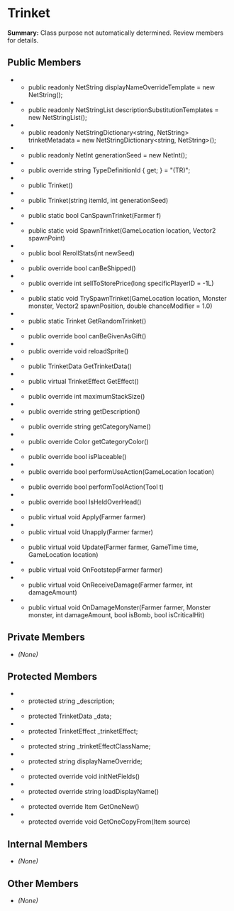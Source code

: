 # Trinket

**Summary:** Class purpose not automatically determined. Review members for details.

## Public Members
- - public readonly NetString displayNameOverrideTemplate = new NetString();
- - public readonly NetStringList descriptionSubstitutionTemplates = new NetStringList();
- - public readonly NetStringDictionary<string, NetString> trinketMetadata = new NetStringDictionary<string, NetString>();
- - public readonly NetInt generationSeed = new NetInt();
- - public override string TypeDefinitionId { get; } = "(TR)";
- - public Trinket()
- - public Trinket(string itemId, int generationSeed)
- - public static bool CanSpawnTrinket(Farmer f)
- - public static void SpawnTrinket(GameLocation location, Vector2 spawnPoint)
- - public bool RerollStats(int newSeed)
- - public override bool canBeShipped()
- - public override int sellToStorePrice(long specificPlayerID = -1L)
- - public static void TrySpawnTrinket(GameLocation location, Monster monster, Vector2 spawnPosition, double chanceModifier = 1.0)
- - public static Trinket GetRandomTrinket()
- - public override bool canBeGivenAsGift()
- - public override void reloadSprite()
- - public TrinketData GetTrinketData()
- - public virtual TrinketEffect GetEffect()
- - public override int maximumStackSize()
- - public override string getDescription()
- - public override string getCategoryName()
- - public override Color getCategoryColor()
- - public override bool isPlaceable()
- - public override bool performUseAction(GameLocation location)
- - public override bool performToolAction(Tool t)
- - public override bool IsHeldOverHead()
- - public virtual void Apply(Farmer farmer)
- - public virtual void Unapply(Farmer farmer)
- - public virtual void Update(Farmer farmer, GameTime time, GameLocation location)
- - public virtual void OnFootstep(Farmer farmer)
- - public virtual void OnReceiveDamage(Farmer farmer, int damageAmount)
- - public virtual void OnDamageMonster(Farmer farmer, Monster monster, int damageAmount, bool isBomb, bool isCriticalHit)

## Private Members
- *(None)*

## Protected Members
- - protected string _description;
- - protected TrinketData _data;
- - protected TrinketEffect _trinketEffect;
- - protected string _trinketEffectClassName;
- - protected string displayNameOverride;
- - protected override void initNetFields()
- - protected override string loadDisplayName()
- - protected override Item GetOneNew()
- - protected override void GetOneCopyFrom(Item source)

## Internal Members
- *(None)*

## Other Members
- *(None)*
